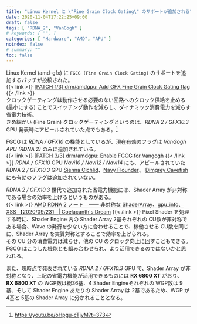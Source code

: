 ```yaml
---
title: "Linux Kernel に \"Fine Grain Clock Gating\" のサポートが追加される"
date: 2020-11-04T17:22:25+09:00
draft: false
tags: [ "RDNA_2", "VanGogh" ]
# keywords: [ "", ]
categories: [ "Hardware", "AMD", "APU" ]
noindex: false
# summary: ""
toc: false
---
```


Linux Kernel (amd-gfx) に `FGCG (Fine Grain Clock Gating)` のサポートを追加するパッチが投稿された。  
{{< link >}} [[PATCH 1/3] drm/amdgpu: Add GFX Fine Grain Clock Gating flag](https://lists.freedesktop.org/archives/amd-gfx/2020-November/055539.html) {{< /link >}}  
クロックゲーティングは動作させる必要のない回路へのクロック供給を止める (最小にする) ことでスイッチング動作を減らし、ダイナミック消費電力を減らす省電力技術。  
きめ細かい (Fine Grain) クロックゲーティングというのは、*RDNA 2 / GFX10.3* GPU 発表時にアピールされていた点でもある。[^rdna_2-youtube]  

[^rdna_2-youtube]: <https://youtu.be/oHpgu-cTjyM?t=373>

FGCG は *RDNA / GFX10* の機能としているが、現在有効のフラグは *VanGogh APU (RDNA 2)* のみに追加されている。  
{{< link >}} [[PATCH 3/3] drm/amdgpu: Enable FGCG for Vangogh](https://lists.freedesktop.org/archives/amd-gfx/2020-November/055541.html) {{< /link >}}
*RDNA / GFX10* GPU *Navi10 / Navi12 / Navi14* にも、アピールされていた *RDNA 2 / GFX10.3* GPU [Sienna Cichlid](/tags/sienna_cichlid)、[Navy Flounder](/tags/navy_flounder)、 [Dimgrey Cavefish](/tags/dimgrey_cavefish) にも有効のフラグは追加されていない。  

*RDNA 2 / GFX10.3* 世代で追加された省電力機能には、Shader Array が非対称である場合の効率を上げるというものがある。  
{{< link >}} [AMD RDNA 2 ノート　―― 非対称な ShaderArray、gpu_info、XSS 【2020/09/23】 | Coelacanth's Dream](/posts/2020/09/23/rdna_2-note-2020-09-23/#shader-array) {{< /link >}} 
Pixel Shader を処理する時に、Shader Engine 内の Shader Array 2基それぞれの CU数が非対称である場合、Wave の発行を少ない方に合わせることで、稼働させる CU数を同じに、Shader Array を実質対称とすることで効率を上げられる。  
その CU 分の消費電力は減らせ、他の CU のクロック向上に回すこともできる。  
FGCG はこうした機能とも組み合わせられ、より活用できるのではないかと思われる。  

また、現時点で発表されている *RDNA 2 / GFX10.3* GPU で、Shader Array が非対称となり、上記の省電力機能が活用できるものには **RX 6800 XT** がおり、   
**RX 6800 XT** の WGP数は総36基、4 Shader Engineそれぞれの WGP数は 9基、そして Shader Engine あたりの Shader Array は 2基であるため、WGP が 4基と 5基の Shader Array に分かれることとなる。  
